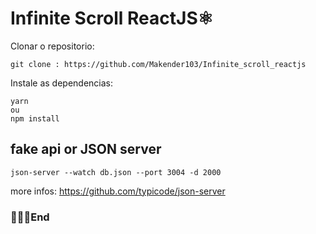 # Infinite Scroll ReactJS⚛️
Clonar o repositorio:

```
git clone : https://github.com/Makender103/Infinite_scroll_reactjs
```

Instale as dependencias:

```
yarn
ou
npm install
```

## fake api or JSON server

```
json-server --watch db.json --port 3004 -d 2000
```
more infos: https://github.com/typicode/json-server

### 🙅🏿‍♂️End
